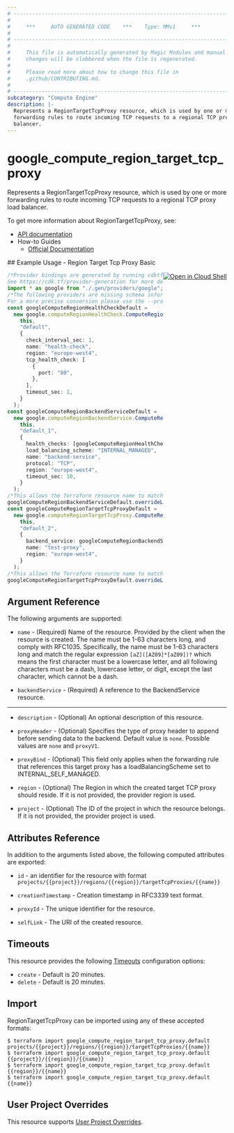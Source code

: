 ```yaml
---
# ----------------------------------------------------------------------------
#
#     ***     AUTO GENERATED CODE    ***    Type: MMv1     ***
#
# ----------------------------------------------------------------------------
#
#     This file is automatically generated by Magic Modules and manual
#     changes will be clobbered when the file is regenerated.
#
#     Please read more about how to change this file in
#     .github/CONTRIBUTING.md.
#
# ----------------------------------------------------------------------------
subcategory: "Compute Engine"
description: |-
  Represents a RegionTargetTcpProxy resource, which is used by one or more
  forwarding rules to route incoming TCP requests to a regional TCP proxy load
  balancer.
---
```


# google\_compute\_region\_target\_tcp\_proxy

Represents a RegionTargetTcpProxy resource, which is used by one or more
forwarding rules to route incoming TCP requests to a regional TCP proxy load
balancer.

To get more information about RegionTargetTcpProxy, see:

* [API documentation](https://cloud.google.com/compute/docs/reference/rest/v1/regionTargetTcpProxies)
* How-to Guides
  * [Official Documentation](https://cloud.google.com/load-balancing/docs/tcp/internal-proxy)

<div class = "oics-button" style="float: right; margin: 0 0 -15px">
  <a href="https://console.cloud.google.com/cloudshell/open?cloudshell_git_repo=https%3A%2F%2Fgithub.com%2Fterraform-google-modules%2Fdocs-examples.git&cloudshell_working_dir=region_target_tcp_proxy_basic&cloudshell_image=gcr.io%2Fgraphite-cloud-shell-images%2Fterraform%3Alatest&open_in_editor=main.tf&cloudshell_print=.%2Fmotd&cloudshell_tutorial=.%2Ftutorial.md" target="_blank">
    <img alt="Open in Cloud Shell" src="//gstatic.com/cloudssh/images/open-btn.svg" style="max-height: 44px; margin: 32px auto; max-width: 100%;">
  </a>
</div>
## Example Usage - Region Target Tcp Proxy Basic

```typescript
/*Provider bindings are generated by running cdktf get.
See https://cdk.tf/provider-generation for more details.*/
import * as google from "./.gen/providers/google";
/*The following providers are missing schema information and might need manual adjustments to synthesize correctly: google.
For a more precise conversion please use the --provider flag in convert.*/
const googleComputeRegionHealthCheckDefault =
  new google.computeRegionHealthCheck.ComputeRegionHealthCheck(
    this,
    "default",
    {
      check_interval_sec: 1,
      name: "health-check",
      region: "europe-west4",
      tcp_health_check: [
        {
          port: "80",
        },
      ],
      timeout_sec: 1,
    }
  );
const googleComputeRegionBackendServiceDefault =
  new google.computeRegionBackendService.ComputeRegionBackendService(
    this,
    "default_1",
    {
      health_checks: [googleComputeRegionHealthCheckDefault.id],
      load_balancing_scheme: "INTERNAL_MANAGED",
      name: "backend-service",
      protocol: "TCP",
      region: "europe-west4",
      timeout_sec: 10,
    }
  );
/*This allows the Terraform resource name to match the original name. You can remove the call if you don't need them to match.*/
googleComputeRegionBackendServiceDefault.overrideLogicalId("default");
const googleComputeRegionTargetTcpProxyDefault =
  new google.computeRegionTargetTcpProxy.ComputeRegionTargetTcpProxy(
    this,
    "default_2",
    {
      backend_service: googleComputeRegionBackendServiceDefault.id,
      name: "test-proxy",
      region: "europe-west4",
    }
  );
/*This allows the Terraform resource name to match the original name. You can remove the call if you don't need them to match.*/
googleComputeRegionTargetTcpProxyDefault.overrideLogicalId("default");

```

## Argument Reference

The following arguments are supported:

*   `name` -
    (Required)
    Name of the resource. Provided by the client when the resource is
    created. The name must be 1-63 characters long, and comply with
    RFC1035. Specifically, the name must be 1-63 characters long and match
    the regular expression `[aZ]([AZ09]*[aZ09])?` which means the
    first character must be a lowercase letter, and all following
    characters must be a dash, lowercase letter, or digit, except the last
    character, which cannot be a dash.

*   `backendService` -
    (Required)
    A reference to the BackendService resource.

***

*   `description` -
    (Optional)
    An optional description of this resource.

*   `proxyHeader` -
    (Optional)
    Specifies the type of proxy header to append before sending data to
    the backend.
    Default value is `none`.
    Possible values are `none` and `proxyV1`.

*   `proxyBind` -
    (Optional)
    This field only applies when the forwarding rule that references
    this target proxy has a loadBalancingScheme set to INTERNAL\_SELF\_MANAGED.

*   `region` -
    (Optional)
    The Region in which the created target TCP proxy should reside.
    If it is not provided, the provider region is used.

*   `project` - (Optional) The ID of the project in which the resource belongs.
    If it is not provided, the provider project is used.

## Attributes Reference

In addition to the arguments listed above, the following computed attributes are exported:

*   `id` - an identifier for the resource with format `projects/{{project}}/regions/{{region}}/targetTcpProxies/{{name}}`

*   `creationTimestamp` -
    Creation timestamp in RFC3339 text format.

*   `proxyId` -
    The unique identifier for the resource.

*   `selfLink` - The URI of the created resource.

## Timeouts

This resource provides the following
[Timeouts](https://developer.hashicorp.com/terraform/plugin/sdkv2/resources/retries-and-customizable-timeouts) configuration options:

* `create` - Default is 20 minutes.
* `delete` - Default is 20 minutes.

## Import

RegionTargetTcpProxy can be imported using any of these accepted formats:

```console
$ terraform import google_compute_region_target_tcp_proxy.default projects/{{project}}/regions/{{region}}/targetTcpProxies/{{name}}
$ terraform import google_compute_region_target_tcp_proxy.default {{project}}/{{region}}/{{name}}
$ terraform import google_compute_region_target_tcp_proxy.default {{region}}/{{name}}
$ terraform import google_compute_region_target_tcp_proxy.default {{name}}
```

## User Project Overrides

This resource supports [User Project Overrides](https://registry.terraform.io/providers/hashicorp/google/latest/docs/guides/provider_reference#user_project_override).
